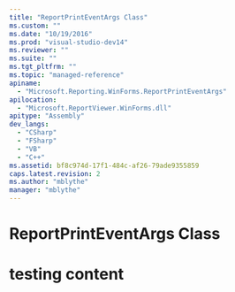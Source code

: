 ```yaml
---
title: "ReportPrintEventArgs Class"
ms.custom: ""
ms.date: "10/19/2016"
ms.prod: "visual-studio-dev14"
ms.reviewer: ""
ms.suite: ""
ms.tgt_pltfrm: ""
ms.topic: "managed-reference"
apiname: 
  - "Microsoft.Reporting.WinForms.ReportPrintEventArgs"
apilocation: 
  - "Microsoft.ReportViewer.WinForms.dll"
apitype: "Assembly"
dev_langs: 
  - "CSharp"
  - "FSharp"
  - "VB"
  - "C++"
ms.assetid: bf8c974d-17f1-484c-af26-79ade9355859
caps.latest.revision: 2
ms.author: "mblythe"
manager: "mblythe"
---
```

# ReportPrintEventArgs Class
# testing content